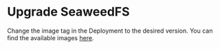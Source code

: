 # Upgrade SeaweedFS

Change the image tag in the Deployment to the desired version. You can find the available images [here](https://hub.docker.com/r/chrislusf/seaweedfs).
